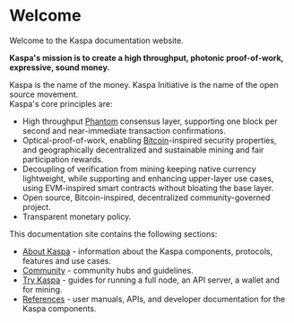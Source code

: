 # Welcome

Welcome to the Kaspa documentation website.

**Kaspa's mission is to create a high throughput, photonic proof-of-work, expressive, sound money.**

Kaspa is the name of the money. Kaspa Initiative is the name of the open source movement.  
Kaspa's core principles are:

* High throughput [Phantom](https://eprint.iacr.org/2018/104.pdf) consensus layer, supporting one block per second and near-immediate transaction confirmations.
* Optical-proof-of-work, enabling [Bitcoin](https://bitcoin.org/bitcoin.pdf)-inspired security properties, and geographically decentralized and sustainable mining and fair participation rewards.
* Decoupling of verification from mining keeping native currency lightweight, while supporting and enhancing upper-layer use cases, using EVM-inspired smart contracts without bloating the base layer.
* Open source, Bitcoin-inspired, decentralized community-governed project.
* Transparent monetary policy.

This documentation site contains the following sections:

* [About Kaspa](about-kaspa/kaspa-overview/) - information about the Kaspa components, protocols, features and use cases.
* [Community](community/community-guide.md) - community hubs and guidelines.
* [Try Kaspa](try-kaspa/overview.md) - guides for running a full node, an API server, a wallet and for mining.
* [References](api-reference/untitled.md) - user manuals, APIs, and developer documentation for the Kaspa components.





